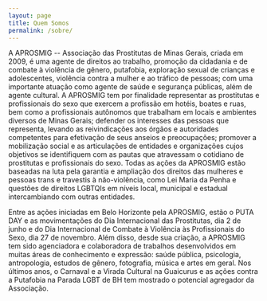 ```yaml
---
layout: page
title: Quem Somos
permalink: /sobre/
---
```


A APROSMIG -- Associação das Prostitutas de Minas Gerais, criada em 2009, é uma
agente de direitos ao trabalho, promoção da cidadania e de combate à violência
de gênero, putafobia, exploração sexual de crianças e adolescentes, violência
contra a mulher e ao tráfico de pessoas; com uma importante atuação como agente
de saúde e segurança públicas, além de agente cultural. A APROSMIG tem por
finalidade representar as prostitutas e profissionais do sexo que exercem a
profissão em hotéis, boates e ruas, bem como a profissionais autônomos que
trabalham em locais e ambientes diversos de Minas Gerais; defender os
interesses das pessoas que representa, levando as reivindicações aos órgãos e
autoridades competentes para efetivação de seus anseios e preocupações;
promover a mobilização social e as articulações de entidades e organizações
cujos objetivos se identifiquem com as pautas que atravessam o cotidiano de
prostitutas e profissionais do sexo.  Todas as ações da APROSMIG estão baseadas
na luta pela garantia e ampliação dos direitos das mulheres e pessoas trans e
travestis à não-violência, como Lei Maria da Penha e questões de direitos
LGBTQIs em níveis  local, municipal e estadual intercambiando com outras
entidades.

Entre as ações iniciadas em Belo Horizonte pela APROSMIG, estão o PUTA DAY e as
movimentações do Dia Internacional das Prostitutas, dia 2 de junho e do Dia
Internacional de Combate à Violência às Profissionais do Sexo, dia 27 de
novembro. Além disso, desde sua criação, a APROSMIG tem sido agenciadora e
colaboradora de trabalhos desenvolvidos em muitas áreas de conhecimento e
expressão: saúde pública, psicologia, antropologia, estudos de gênero,
fotografia, música e artes em geral. Nos últimos anos, o Carnaval e a Virada
Cultural na Guaicurus e as ações contra a Putafobia na Parada LGBT de BH tem
mostrado o potencial agregador da Associação.
